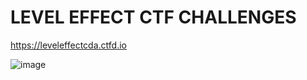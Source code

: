 # LEVEL EFFECT CTF CHALLENGES

<https://leveleffectcda.ctfd.io>

![image](https://github.com/user-attachments/assets/48459ad6-15ea-4b2d-8005-9cca62e165b5)
